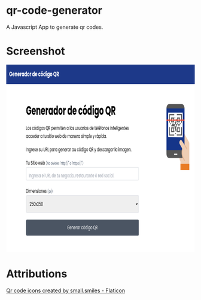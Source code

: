 # qr-code-generator
A Javascript App to generate qr codes.

# Screenshot
<img src="/src/assets/media/screenshot.png" height="500" >

# Attributions
[Qr code icons created by small.smiles - Flaticon](https://www.flaticon.com/free-icons/qr-code)

